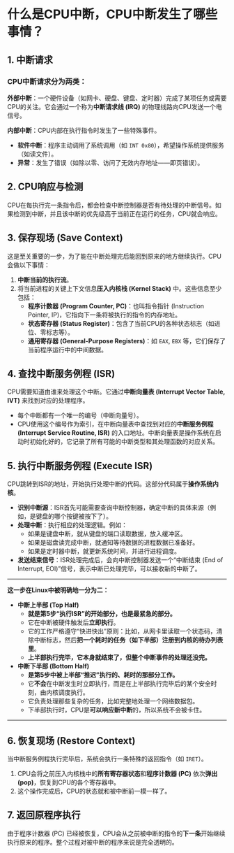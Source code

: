 # 什么是CPU中断，CPU中断发生了哪些事情？



## 1. 中断请求

### CPU中断请求分为两类：

**外部中断**：一个硬件设备（如网卡、硬盘、键盘、定时器）完成了某项任务或需要CPU的关注。它会通过一个称为**中断请求线 (IRQ)** 的物理线路向CPU发送一个电信号。

**内部中断**：CPU内部在执行指令时发生了一些特殊事件。

- **软件中断**：程序主动调用了系统调用（如 `INT 0x80`），希望操作系统提供服务（如读文件）。
- **异常**：发生了错误（如除以零、访问了无效内存地址——即页错误）。



## 2. CPU响应与检测

CPU在每执行完一条指令后，都会检查中断控制器是否有待处理的中断信号。如果检测到中断，并且该中断的优先级高于当前正在运行的任务，CPU就会响应。



## 3. 保存现场 (Save Context)

这是至关重要的一步，为了能在中断处理完后能回到原来的地方继续执行。CPU会做以下事情：

1. **中断当前的执行流**。
2. 将当前进程的关键上下文信息**压入内核栈 (Kernel Stack)** 中。这些信息至少包括：
   - **程序计数器 (Program Counter, PC)**：也叫指令指针 (Instruction Pointer, IP)，它指向下一条将被执行的指令的内存地址。
   - **状态寄存器 (Status Register)**：包含了当前CPU的各种状态标志（如进位、零标志等）。
   - **通用寄存器 (General-Purpose Registers)**：如 `EAX`, `EBX` 等，它们保存了当前程序运行中的中间数据。



## 4. 查找中断服务例程 (ISR)

CPU需要知道由谁来处理这个中断。它通过**中断向量表 (Interrupt Vector Table, IVT)** 来找到对应的处理程序。

- 每个中断都有一个唯一的编号（中断向量号）。
- CPU使用这个编号作为索引，在中断向量表中查找到对应的**中断服务例程 (Interrupt Service Routine, ISR)** 的入口地址。中断向量表是操作系统在启动时初始化好的，它记录了所有可能的中断类型和其处理函数的对应关系。



## 5. 执行中断服务例程 (Execute ISR)

CPU跳转到ISR的地址，开始执行处理中断的代码。这部分代码属于**操作系统内核**。

- **识别中断源**：ISR首先可能需要查询中断控制器，确定中断的具体来源（例如，是键盘的哪个按键被按下了）。
- **处理中断**：执行相应的处理逻辑。例如：
  - 如果是键盘中断，就从键盘的端口读取数据，放入缓冲区。
  - 如果是磁盘读完成中断，就通知等待数据的进程数据已准备好。
  - 如果是定时器中断，就更新系统时间，并进行进程调度。
- **发送结束信号**：ISR处理完成后，会向中断控制器发送一个“中断结束 (End of Interrupt, EOI)”信号，表示中断已处理完毕，可以接收新的中断了。

----------------------------------------------------------------------------------------------------------------------------------------------------

**这一步在Linux中被明确地一分为二：**

- **中断上半部 (Top Half)**
  - **就是第5步“执行ISR”的开始部分，也是最紧急的部分。**
  - 它在中断被硬件触发后**立即执行**。
  - 它的工作严格遵守“快进快出”原则：比如，从网卡里读取一个状态码，清除中断标志，然后**把一个耗时的任务（如下半部）注册到内核的待办列表里**。
  - **上半部执行完毕，它本身就结束了，但整个中断事件的处理还没完。**
- **中断下半部 (Bottom Half)**
  - **是第5步中被上半部“推迟”执行的、耗时的那部分工作。**
  - 它**不会**在中断发生时立即执行，而是在上半部执行完毕后的某个安全时刻，由内核调度执行。
  - 它负责处理那些复杂的任务，比如完整地处理一个网络数据包。
  - 下半部执行时，CPU是**可以响应新中断**的，所以系统不会被卡住。

------



## 6. 恢复现场 (Restore Context)

当中断服务例程执行完毕后，系统会执行一条特殊的返回指令（如 `IRET`）。

1. CPU会将之前压入内核栈中的**所有寄存器状态**和**程序计数器 (PC)** 依次**弹出 (pop)**，恢复到CPU的各个寄存器中。
2. 这个操作完成后，CPU的状态就和被中断前一模一样了。



## 7. 返回原程序执行

由于程序计数器 (PC) 已经被恢复，CPU会从之前被中断的指令的**下一条**开始继续执行原来的程序。整个过程对被中断的程序来说是完全透明的。